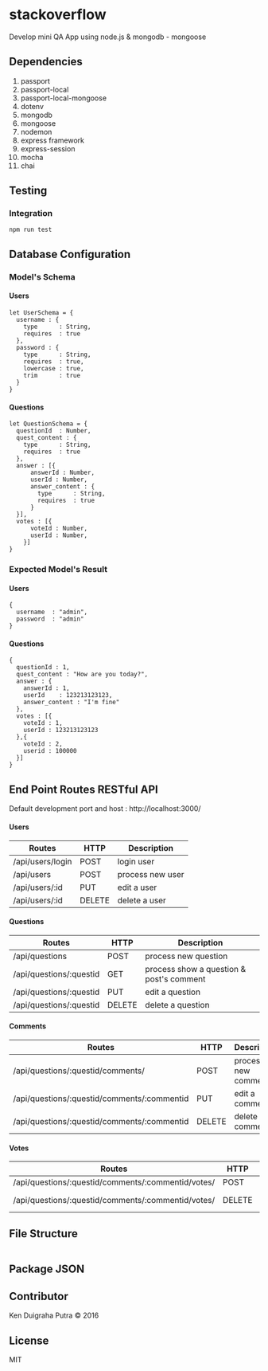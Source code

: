 # stackoverflow
Develop mini QA App using node.js & mongodb - mongoose

## Dependencies
1. passport
2. passport-local
3. passport-local-mongoose
4. dotenv
5. mongodb
6. mongoose
7. nodemon
8. express framework
9. express-session
10. mocha
11. chai

## Testing
### Integration
`npm run test`

## Database Configuration

### Model's Schema
#### Users
```
let UserSchema = {
  username : {
    type      : String,
    requires  : true
  },
  password : {
    type      : String,
    requires  : true,
    lowercase : true,
    trim      : true
  }
}
```

#### Questions
```
let QuestionSchema = {
  questionId  : Number,
  quest_content : {
    type      : String,
    requires  : true
  },
  answer : [{
      answerId : Number,
      userId : Number,
      answer_content : {
        type      : String,
        requires  : true
      }
  }],
  votes : [{
      voteId : Number,
      userId : Number,
    }]
}
```

### Expected Model's Result
#### Users
```
{
  username  : "admin",
  password  : "admin"
}
```
#### Questions
```
{
  questionId : 1,
  quest_content : "How are you today?",
  answer : {
    answerId : 1,
    userId    : 123213123123,
    answer_content : "I'm fine"
  },
  votes : [{
    voteId : 1,
    userId : 123213123123
  },{
    voteId : 2,
    userid : 100000
  }]
}
```

## End Point Routes RESTful API
Default development port and host : http://localhost:3000/
#### Users
| Routes | HTTP | Description |
|--------|------|-------------|
| /api/users/login | POST | login user |
| /api/users | POST | process new user |
| /api/users/:id | PUT  | edit a user |
| /api/users/:id | DELETE | delete a user |
#### Questions
| Routes | HTTP | Description |
|--------|------|-------------|
| /api/questions | POST | process new question |
| /api/questions/:questid | GET | process show a question & post's comment |
| /api/questions/:questid | PUT  | edit a question |
| /api/questions/:questid | DELETE | delete a question |
#### Comments
| Routes | HTTP | Description |
|--------|------|-------------|
| /api/questions/:questid/comments/ | POST | process new comment |
| /api/questions/:questid/comments/:commentid | PUT  | edit a comment |
| /api/questions/:questid/comments/:commentid | DELETE | delete a comment |
#### Votes
| Routes | HTTP | Description |
|--------|------|-------------|
| /api/questions/:questid/comments/:commentid/votes/ | POST | add 1 vote |
| /api/questions/:questid/comments/:commentid/votes/ | DELETE | remove 1 vote |

## File Structure
```

```

## Package JSON

## Contributor
Ken Duigraha Putra &copy; 2016

## License
MIT

